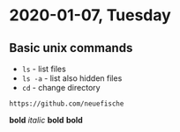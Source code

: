# 2020-01-07, Tuesday

## Basic unix commands
- `ls` - list files
- `ls -a` - list also hidden files
- `cd` - change directory

```https://github.com/neuefische```

<strong>bold</strong>
*italic*
**bold**
**bold**
